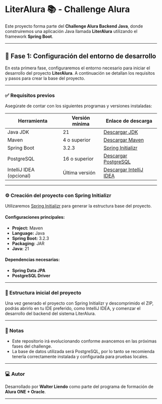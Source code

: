 # LiterAlura 📚 - Challenge Alura

Este proyecto forma parte del **Challenge Alura Backend Java**, donde construiremos una aplicación Java llamada **LiterAlura** utilizando el framework **Spring Boot**.

---

## 🚀 Fase 1: Configuración del entorno de desarrollo

En esta primera fase, configuraremos el entorno necesario para iniciar el desarrollo del proyecto **LiterAlura**. A continuación se detallan los requisitos y pasos para crear la base del proyecto.

---

### ✅ Requisitos previos

Asegúrate de contar con los siguientes programas y versiones instaladas:

| Herramienta          | Versión mínima | Enlace de descarga                                |
|----------------------|----------------|---------------------------------------------------|
| Java JDK             | 21             | [Descargar JDK](https://www.oracle.com/java/technologies/javase/jdk21-archive-downloads.html) |
| Maven                | 4 o superior   | [Descargar Maven](https://maven.apache.org/download.cgi) |
| Spring Boot          | 3.2.3          | [Spring Initializr](https://start.spring.io/)     |
| PostgreSQL           | 16 o superior  | [Descargar PostgreSQL](https://www.postgresql.org/download/) |
| IntelliJ IDEA (opcional) | Última versión | [Descargar IntelliJ IDEA](https://www.jetbrains.com/es-es/idea/download/?section=windows) |

---

### ⚙️ Creación del proyecto con Spring Initializr

Utilizaremos [Spring Initializr](https://start.spring.io/) para generar la estructura base del proyecto.

#### Configuraciones principales:

- **Project:** Maven
- **Language:** Java
- **Spring Boot:** 3.2.3
- **Packaging:** JAR
- **Java:** 21

#### Dependencias necesarias:

- **Spring Data JPA**
- **PostgreSQL Driver**

---

### 📁 Estructura inicial del proyecto

Una vez generado el proyecto con Spring Initializr y descomprimido el ZIP, podrás abrirlo en tu IDE preferido, como IntelliJ IDEA, y comenzar el desarrollo del backend del sistema LiterAlura.

---

### 📝 Notas

- Este repositorio irá evolucionando conforme avancemos en las próximas fases del challenge.
- La base de datos utilizada será PostgreSQL, por lo tanto se recomienda tenerla correctamente instalada y configurada para pruebas locales.

---

### 💻 Autor

Desarrollado por **Walter Liendo** como parte del programa de formación de **Alura ONE + Oracle**.

---
